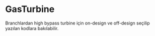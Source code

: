 # GasTurbine

Branchlardan high bypass turbine için on-design ve off-design seçilip yazılan kodlara bakılabilir.
